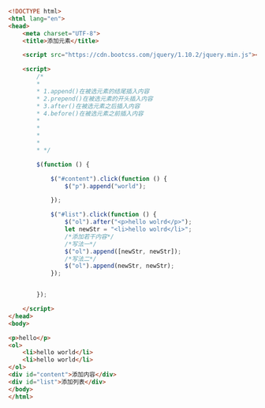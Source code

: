 
<BlogInfo id="544" title="17.添加元素" author="白日梦想猿" pv=0 read_times=0 pre_cost_time=0分52秒 category="jQuery学习" tag_list="['jQuery学习']" create_time="2021.09.24 16:45:41" update_time="2021.09.24 17:00:56" />

```html
<!DOCTYPE html>
<html lang="en">
<head>
    <meta charset="UTF-8">
    <title>添加元素</title>

    <script src="https://cdn.bootcss.com/jquery/1.10.2/jquery.min.js"></script>

    <script>
        /*
        *
        * 1.append()在被选元素的结尾插入内容
        * 2.prepend()在被选元素的开头插入内容
        * 3.after()在被选元素之后插入内容
        * 4.before()在被选元素之前插入内容
        *
        *
        *
        *
        * */

        $(function () {

            $("#content").click(function () {
                $("p").append("world");

            });

            $("#list").click(function () {
                $("ol").after("<p>hello wolrd</p>");
                let newStr = "<li>hello wolrd</li>";
                /*添加若干内容*/
                /*写法一*/
                $("ol").append([newStr, newStr]);
                /*写法二*/
                $("ol").append(newStr, newStr);
            });


        });

    </script>
</head>
<body>

<p>hello</p>
<ol>
    <li>hello world</li>
    <li>hello world</li>
</ol>
<div id="content">添加内容</div>
<div id="list">添加列表</div>
</body>
</html>
```
